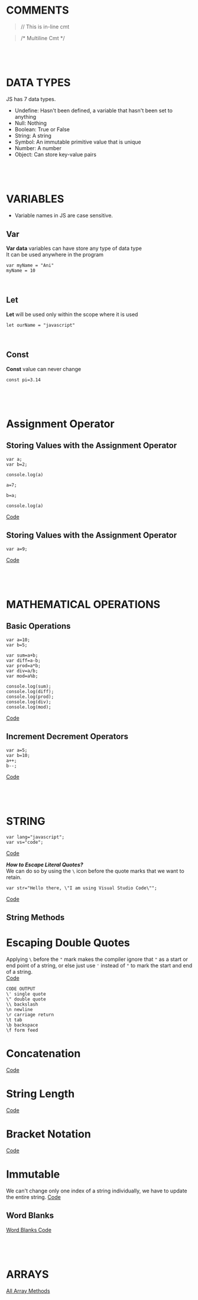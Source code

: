 # COMMENTS

>// This is in-line cmt

>/* Multiline Cmt */


#
&nbsp;
&nbsp;
#


# DATA TYPES

JS has 7 data types.

- Undefine: Hasn't been defined, a variable that hasn't been set to anything
- Null: Nothing
- Boolean: True or False
- String: A string
- Symbol: An immutable primitive value that is unique
- Number: A number
- Object: Can store key-value pairs


#
&nbsp;
&nbsp;
#


# VARIABLES

- Variable names in JS are case sensitive.

## Var
**Var data** variables can have store any type of data type<br>
It can be used anywhere in the program
```
var myName = "Ani"
myName = 10
```
<br>

## Let
**Let** will be used only within the scope where it is used
```
let ourName = "javascript"
```
<br>

## Const
**Const** value can never change
```
const pi=3.14
```

#
&nbsp;
&nbsp;
#


# Assignment Operator


## Storing Values with the Assignment Operator
```
var a;
var b=2;

console.log(a)

a=7;

b=a;

console.log(a)
```
[Code](/Codes/001_code.js)
<br>

## Storing Values with the Assignment Operator
```
var a=9; 
```
[Code](/Codes/002_code.js)


#
&nbsp;
&nbsp;
#


# MATHEMATICAL OPERATIONS

## Basic Operations
```
var a=10;
var b=5;

var sum=a+b;
var diff=a-b;
var prod=a*b;
var div=a/b;
var mod=a%b;

console.log(sum);
console.log(diff);
console.log(prod);
console.log(div);
console.log(mod);
```
[Code](/Codes/003_code.js)
<br>

## Increment Decrement Operators
```
var a=5;
var b=10;
a++;
b--;
```
[Code](Codes/005_code.js)
<br>


#
&nbsp;
&nbsp;
#


# STRING
```
var lang="javascript";
var vs="code";
```
[Code](Codes/006_code.js)
<br>

***How to Escape Literal Quotes?***
<br>
We can do so by using the `\` icon before the quote marks that we want to retain.
```
var str="Hello there, \"I am using Visual Studio Code\"";
```
[Code](Codes/006_code.js)

## String Methods

# Escaping Double Quotes
Applying `\` before the `"` mark makes the compiler ignore that `"` as a start or end point of a string, or else just use `'` instead of `"` to mark the start and end of a string.
<br>
[Code](Codes/007_code.js)

```
CODE OUTPUT
\' single quote
\" double quote
\\ backslash
\n newline
\r carriage return
\t tab
\b backspace
\f form feed
```

# Concatenation
[Code](/Codes/008_code.js)
<br>

# String Length
[Code](/Codes/009_code.js)
<br>

# Bracket Notation
[Code](/Codes/009_code.js)
<br>

# Immutable
We can't change only one index of a string individually, we have to update the entire string.
[Code](/Codes/010_code.js)
<br>

## Word Blanks
[Word Blanks Code](Codes/011_wordBlanks.js)
<br>


#
&nbsp;
&nbsp;
#


# ARRAYS
[All Array Methods](Codes/012_arrays.js)